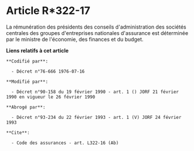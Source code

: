 # Article R*322-17

La rémunération des présidents des conseils d'administration des sociétés centrales des groupes d'entreprises nationales
d'assurance est déterminée par le ministre de l'économie, des finances et du budget.

**Liens relatifs à cet article**

	**Codifié par**:

	  - Décret n°76-666 1976-07-16

	**Modifié par**:

	  - Décret n°90-158 du 19 février 1990 - art. 1 () JORF 21 février 1990 en vigueur le 26 février 1990

	**Abrogé par**:

	  - Décret n°93-234 du 22 février 1993 - art. 1 (V) JORF 24 février 1993

	**Cite**:

	  - Code des assurances - art. L322-16 (Ab)
